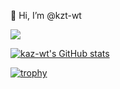 👋 Hi, I’m @kzt-wt
<!---- 👀 I’m interested in "Machine Learning"
- 🌱 I’m currently learning "python"
- This is my blog→"https://kzt-wt-blog.netlify.app/"--->

[<img src="https://img.shields.io/badge/-Github-181717.svg?logo=github&style=popout">](https://github.com/kzt-wt)
<!---[<img src="https://img.shields.io/badge/-Kaggle-FFFFFF.svg?logo=kaggle&style=popout">](https://www.kaggle.com/kztwt10)--->

[![kaz-wt's GitHub stats](https://github-readme-stats.vercel.app/api?username=kzt-wt&show_icons=true&theme=blue-green)](https://github.com/anuraghazra/github-readme-stats)

<!---
[![Top Langs](https://github-readme-stats.vercel.app/api/top-langs/?username=kzt-wt&show_icons=true&theme=blue-green)](https://github.com/anuraghazra/github-readme-stats)
--->

[![trophy](https://github-profile-trophy.vercel.app/?username=kzt-wt&theme=darkhub)](https://github.com/ryo-ma/github-profile-trophy)


<!---
kzt-wt/kzt-wt is a ✨ special ✨ repository because its `README.md` (this file) appears on your GitHub profile.
You can click the Preview link to take a look at your changes.
--->

